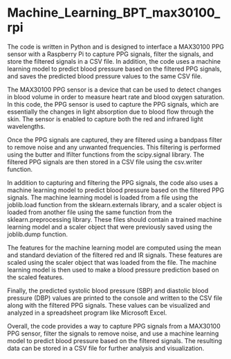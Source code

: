 # Machine_Learning_BPT_max30100_rpi

The code is written in Python and is designed to interface a MAX30100 PPG sensor with a Raspberry Pi to capture PPG signals, filter the signals, and store the filtered signals in a CSV file. In addition, the code uses a machine learning model to predict blood pressure based on the filtered PPG signals, and saves the predicted blood pressure values to the same CSV file.

The MAX30100 PPG sensor is a device that can be used to detect changes in blood volume in order to measure heart rate and blood oxygen saturation. In this code, the PPG sensor is used to capture the PPG signals, which are essentially the changes in light absorption due to blood flow through the skin. The sensor is enabled to capture both the red and infrared light wavelengths.

Once the PPG signals are captured, they are filtered using a bandpass filter to remove noise and any unwanted frequencies. This filtering is performed using the butter and lfilter functions from the scipy.signal library. The filtered PPG signals are then stored in a CSV file using the csv.writer function.

In addition to capturing and filtering the PPG signals, the code also uses a machine learning model to predict blood pressure based on the filtered PPG signals. The machine learning model is loaded from a file using the joblib.load function from the sklearn.externals library, and a scaler object is loaded from another file using the same function from the sklearn.preprocessing library. These files should contain a trained machine learning model and a scaler object that were previously saved using the joblib.dump function.

The features for the machine learning model are computed using the mean and standard deviation of the filtered red and IR signals. These features are scaled using the scaler object that was loaded from the file. The machine learning model is then used to make a blood pressure prediction based on the scaled features.

Finally, the predicted systolic blood pressure (SBP) and diastolic blood pressure (DBP) values are printed to the console and written to the CSV file along with the filtered PPG signals. These values can be visualized and analyzed in a spreadsheet program like Microsoft Excel.

Overall, the code provides a way to capture PPG signals from a MAX30100 PPG sensor, filter the signals to remove noise, and use a machine learning model to predict blood pressure based on the filtered signals. The resulting data can be stored in a CSV file for further analysis and visualization.
